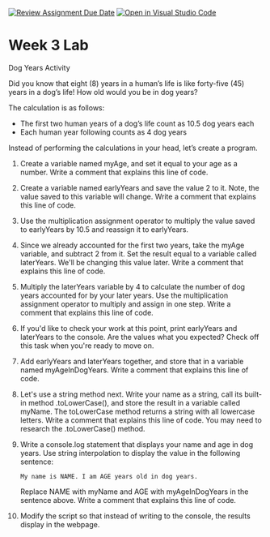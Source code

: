 [![Review Assignment Due Date](https://classroom.github.com/assets/deadline-readme-button-24ddc0f5d75046c5622901739e7c5dd533143b0c8e959d652212380cedb1ea36.svg)](https://classroom.github.com/a/_mFaJUnF)
[![Open in Visual Studio Code](https://classroom.github.com/assets/open-in-vscode-718a45dd9cf7e7f842a935f5ebbe5719a5e09af4491e668f4dbf3b35d5cca122.svg)](https://classroom.github.com/online_ide?assignment_repo_id=11910688&assignment_repo_type=AssignmentRepo)
# Week 3 Lab

Dog Years Activity

Did you know that eight (8) years in a human’s life is like forty-five (45) years in a dog’s life! How old would you be in dog years?

The calculation is as follows:

- The first two human years of a dog’s life count as 10.5 dog years each
- Each human year following counts as 4 dog years

Instead of performing the calculations in your head, let’s create a program.

1. Create a variable named myAge, and set it equal to your age as a number. Write a comment that explains this line of code.
2. Create a variable named earlyYears and save the value 2 to it. Note, the value saved to this variable will change. Write a comment that explains this line of code.
3. Use the multiplication assignment operator to multiply the value saved to earlyYears by 10.5 and reassign it to earlyYears.
4. Since we already accounted for the first two years, take the myAge variable, and subtract 2 from it. Set the result equal to a variable called laterYears. We'll be changing this value later. Write a comment that explains this line of code.
5. Multiply the laterYears variable by 4 to calculate the number of dog years accounted for by your later years. Use the multiplication assignment operator to multiply and assign in one step. Write a comment that explains this line of code.
6. If you'd like to check your work at this point, print earlyYears and laterYears to the console. Are the values what you expected? Check off this task when you're ready to move on.
7. Add earlyYears and laterYears together, and store that in a variable named myAgeInDogYears. Write a comment that explains this line of code.
8. Let's use a string method next. Write your name as a string, call its built-in method .toLowerCase(), and store the result in a variable called myName. The toLowerCase method returns a string with all lowercase letters. Write a comment that explains this line of code. You may need to research the .toLowerCase() method.
9. Write a console.log statement that displays your name and age in dog years. Use string interpolation to display the value in the following sentence:

   `My name is NAME. I am AGE years old in dog years.`

   Replace NAME with myName and AGE with myAgeInDogYears in the sentence above. Write a comment that explains this line of code.

10. Modify the script so that instead of writing to the console, the results display in the webpage.
